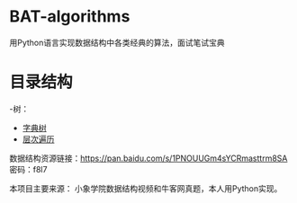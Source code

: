 # BAT-algorithms
用Python语言实现数据结构中各类经典的算法，面试笔试宝典

# 目录结构  
-树：     
- [字典树](https://github.com/whtlkeep/BAT-algorithms/blob/master/%E6%A0%91/%E5%AD%97%E5%85%B8%E6%A0%91-%E5%89%8D%E7%BC%80%E6%A0%91.py)  
- [层次遍历](https://github.com/whtlkeep/BAT-algorithms/blob/master/%E6%A0%91/%E5%B1%82%E6%AC%A1%E9%81%8D%E5%8E%86.py)  

数据结构资源链接：https://pan.baidu.com/s/1PNOUUGm4sYCRmasttrm8SA 密码：f8l7

本项目主要来源： 小象学院数据结构视频和牛客网真题，本人用Python实现。
